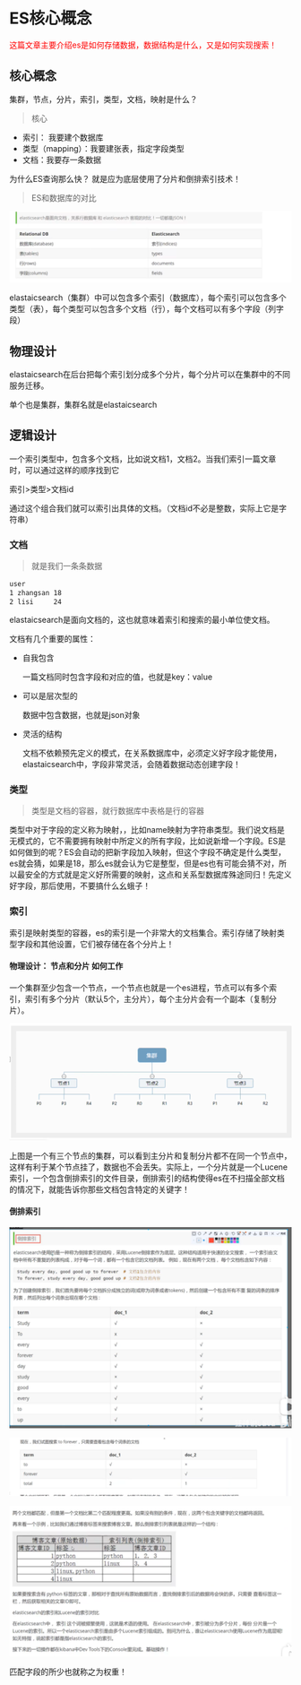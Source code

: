 # ES核心概念

<p style='color:red'>这篇文章主要介绍es是如何存储数据，数据结构是什么，又是如何实现搜索！</p>

## 核心概念

集群，节点，分片，索引，类型，文档，映射是什么？

> 核心

* 索引： 我要建个数据库
* 类型（mapping）：我要建张表，指定字段类型
* 文档：我要存一条数据

为什么ES查询那么快？ 就是应为底层使用了分片和倒排索引技术！

> ES和数据库的对比

![image-20210825172403318](img/image-20210825172403318.png)

elastaicsearch（集群）中可以包含多个索引（数据库），每个索引可以包含多个类型（表），每个类型可以包含多个文档（行），每个文档可以有多个字段（列字段）

## 物理设计

elastaicsearch在后台把每个索引划分成多个分片，每个分片可以在集群中的不同服务迁移。

单个也是集群，集群名就是elastaicsearch

## 逻辑设计

一个索引类型中，包含多个文档，比如说文档1，文档2。当我们索引一篇文章时，可以通过这样的顺序找到它

索引>类型>文档id

通过这个组合我们就可以索引出具体的文档。（文档id不必是整数，实际上它是字符串）

### 文档

> 就是我们一条条数据

```
user
1 zhangsan 18
2 lisi     24
```

elastaicsearch是面向文档的，这也就意味着索引和搜索的最小单位使文档。

文档有几个重要的属性：

* 自我包含

  一篇文档同时包含字段和对应的值，也就是key：value

* 可以是层次型的

  数据中包含数据，也就是json对象

* 灵活的结构

  文档不依赖预先定义的模式，在关系数据库中，必须定义好字段才能使用，elastaicsearch中，字段非常灵活，会随着数据动态创建字段！

### 类型

> 类型是文档的容器，就行数据库中表格是行的容器

类型中对于字段的定义称为映射，，比如name映射为字符串类型。我们说文档是无模式的，它不需要拥有映射中所定义的所有字段，比如说新增一个字段。ES是如何做到的呢？ES会自动的把新字段加入映射，但这个字段不确定是什么类型，es就会猜，如果是18，那么es就会认为它是整型，但是es也有可能会猜不对，所以最安全的方式就是定义好所需要的映射，这点和关系型数据库殊途同归！先定义好字段，那后使用，不要搞什么幺蛾子！

### 索引

索引是映射类型的容器，es的索引是一个非常大的文档集合。索引存储了映射类型字段和其他设置，它们被存储在各个分片上！

#### 物理设计： 节点和分片 如何工作

一个集群至少包含一个节点，一个节点也就是一个es进程，节点可以有多个索引，索引有多个分片（默认5个，主分片），每个主分片会有一个副本（复制分片）。

![image-20210825181429488](img/image-20210825181429488.png)

上图是一个有三个节点的集群，可以看到主分片和复制分片都不在同一个节点中，这样有利于某个节点挂了，数据也不会丢失。实际上，一个分片就是一个Lucene索引，一个包含倒排索引的文件目录，倒排索引的结构使得es在不扫描全部文档的情况下，就能告诉你那些文档包含特定的关键字！

#### 倒排索引

![image-20210825181937803](img/image-20210825181937803.png)

![image-20210825182517821](img/image-20210825182517821.png)

![image-20210825182120250](img/image-20210825182120250.png)

匹配字段的所少也就称之为权重！

